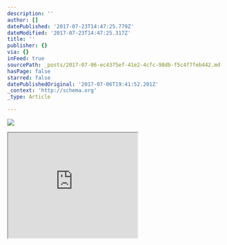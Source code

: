 ```yaml
---
description: ''
author: []
datePublished: '2017-07-23T14:47:25.779Z'
dateModified: '2017-07-23T14:47:25.317Z'
title: ''
publisher: {}
via: {}
inFeed: true
sourcePath: _posts/2017-07-06-ec4375ef-41e2-4cfc-98db-f5c4f7feb442.md
hasPage: false
starred: false
datePublishedOriginal: '2017-07-06T19:41:52.201Z'
_context: 'http://schema.org'
_type: Article

---
```

![](https://the-grid-user-content.s3-us-west-2.amazonaws.com/78a76ac4-c011-4aaa-af75-f33269174ac2.png)

<iframe src="https://the-grid.github.io/ed-userhtml/?g=eJzF0L2uwjAMBeCdp8iWrWFhgZYRXoD9ygluajWtK8eXircn_FUszGyRrHPOp9RgOsG2sZ3qlLfO6UyqKFXgwUWhs0LqW5b_wZqs14SNnTiTEo9bI5hA6YI7axQkojb2zycYe7uvaYjGs5xRGru2pkOKXblvyjtLeO6VuXmeK-8J_GMwcyBIg6OQkAXelmmMpdHBfrWqP70l_yZWNLbsfmBcAN-Q-dXQQkDP3D9KjiV1KqnD_Wd_wV40C_sGIq21Yg" height="244" style=""></iframe>